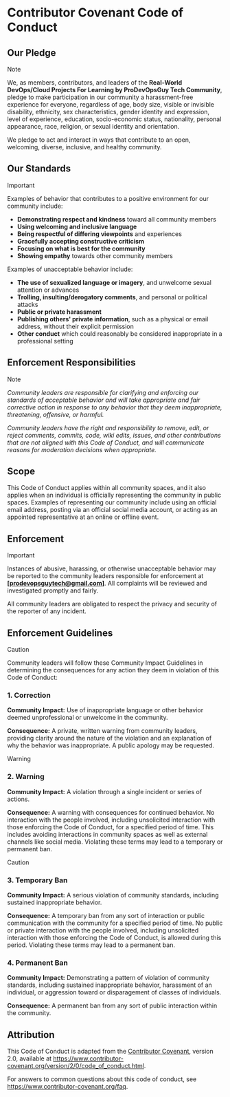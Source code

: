 # Contributor Covenant Code of Conduct

## Our Pledge

> [!NOTE]
> We, as members, contributors, and leaders of the **Real-World DevOps/Cloud Projects For Learning by ProDevOpsGuy Tech Community**, pledge to make participation in our community a harassment-free experience for everyone, regardless of age, body size, visible or invisible disability, ethnicity, sex characteristics, gender identity and expression, level of experience, education, socio-economic status, nationality, personal appearance, race, religion, or sexual identity and orientation.
>
> We pledge to act and interact in ways that contribute to an open, welcoming, diverse, inclusive, and healthy community.

## Our Standards

> [!IMPORTANT]
> Examples of behavior that contributes to a positive environment for our community include:
>
> - **Demonstrating respect and kindness** toward all community members
> - **Using welcoming and inclusive language**
> - **Being respectful of differing viewpoints** and experiences
> - **Gracefully accepting constructive criticism**
> - **Focusing on what is best for the community**
> - **Showing empathy** towards other community members
>
> Examples of unacceptable behavior include:
>
> - **The use of sexualized language or imagery**, and unwelcome sexual attention or advances
> - **Trolling, insulting/derogatory comments**, and personal or political attacks
> - **Public or private harassment**
> - **Publishing others' private information**, such as a physical or email address, without their explicit permission
> - **Other conduct** which could reasonably be considered inappropriate in a professional setting

## Enforcement Responsibilities

> [!NOTE]
>
> _Community leaders are responsible for clarifying and enforcing our standards of acceptable behavior and will take appropriate and fair corrective action in response to any behavior that they deem inappropriate, threatening, offensive, or harmful._
>
> _Community leaders have the right and responsibility to remove, edit, or reject comments, commits, code, wiki edits, issues, and other contributions that are not aligned with this Code of Conduct, and will communicate reasons for moderation decisions when appropriate._

## Scope

This Code of Conduct applies within all community spaces, and it also applies when an individual is officially representing the community in public spaces. Examples of representing our community include using an official email address, posting via an official social media account, or acting as an appointed representative at an online or offline event.

## Enforcement

> [!IMPORTANT]
>
> Instances of abusive, harassing, or otherwise unacceptable behavior may be reported to the community leaders responsible for enforcement at **[prodevopsguytech@gmail.com]**. All complaints will be reviewed and investigated promptly and fairly.
>
> All community leaders are obligated to respect the privacy and security of the reporter of any incident.

## Enforcement Guidelines

> [!CAUTION]
> Community leaders will follow these Community Impact Guidelines in determining the consequences for any action they deem in violation of this Code of Conduct:
>
> ### 1. Correction
>
> **Community Impact:** Use of inappropriate language or other behavior deemed unprofessional or unwelcome in the community.
>
> **Consequence:** A private, written warning from community leaders, providing clarity around the nature of the violation and an explanation of why the behavior was inappropriate. A public apology may be requested.

> [!WARNING]
>
> ### 2. Warning
>
> **Community Impact:** A violation through a single incident or series of actions.
>
> **Consequence:** A warning with consequences for continued behavior. No interaction with the people involved, including unsolicited interaction with those enforcing the Code of Conduct, for a specified period of time. This includes avoiding interactions in community spaces as well as external channels like social media. Violating these terms may lead to a temporary or permanent ban.

> [!CAUTION]
>
> ### 3. Temporary Ban
>
> **Community Impact:** A serious violation of community standards, including sustained inappropriate behavior.
>
> **Consequence:** A temporary ban from any sort of interaction or public communication with the community for a specified period of time. No public or private interaction with the people involved, including unsolicited interaction with those enforcing the Code of Conduct, is allowed during this period. Violating these terms may lead to a permanent ban.
>
> ### 4. Permanent Ban
>
> **Community Impact:** Demonstrating a pattern of violation of community standards, including sustained inappropriate behavior, harassment of an individual, or aggression toward or disparagement of classes of individuals.
>
> **Consequence:** A permanent ban from any sort of public interaction within the community.

## Attribution

This Code of Conduct is adapted from the [Contributor Covenant](https://www.contributor-covenant.org), version 2.0, available at <https://www.contributor-covenant.org/version/2/0/code_of_conduct.html>.

For answers to common questions about this code of conduct, see <https://www.contributor-covenant.org/faq>.
